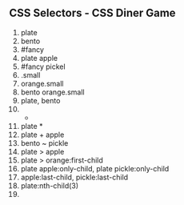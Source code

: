 ## CSS Selectors - CSS Diner Game

1. plate
2. bento
3. #fancy
4. plate apple
5. #fancy pickel
6. .small
7. orange.small
8. bento orange.small
9. plate, bento
10. *
11. plate *
12. plate + apple
13. bento ~ pickle
14. plate > apple
15. plate > orange:first-child
16. plate apple:only-child, plate pickle:only-child
17. apple:last-child, pickle:last-child
18. plate:nth-child(3)
19. 

